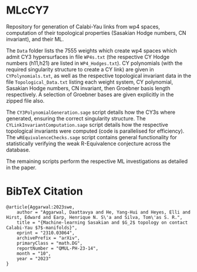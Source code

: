 # MLcCY7
Repository for generation of Calabi-Yau links from wp4 spaces, computation of their topological properties (Sasakian Hodge numbers, CN invariant), and their ML.

The `Data` folder lists the 7555 weights which create wp4 spaces which admit CY3 hypersurfaces in file `WP4s.txt` (the respective CY Hodge numbers (h11,h21) are listed in `WP4_Hodges.txt`). CY polynomials (with the required singularity structure to create a CY link) are given in `CYPolynomials.txt`, as well as the respective topological invariant data in the file `Topological_Data.txt` listing each weight system, CY polynomial, Sasakian Hodge numbers, CN invariant, then Groebner basis length respectively. A selection of Groebner bases are given explicitly in the zipped file also.    

The `CY3PolynomialGeneration.sage` script details how the CY3s where generated, ensuring the correct singularity structure. The `CYLinkInvariantComputation.sage` script details how the respective topological invariants were computed (code is parallelised for efficiency). The `wREquivalenceChecks.sage` script contains general functionality for statistically verifying the weak R-Equivalence conjecture across the database.        

The remaining scripts perform the respective ML investigations as detailed in the paper.       

# BibTeX Citation
``` 
@article{Aggarwal:2023swe,
    author = "Aggarwal, Daattavya and He, Yang-Hui and Heyes, Elli and Hirst, Edward and Earp, Henrique N. S\'a and Silva, Tom\'as S. R.",
    title = "{Machine-learning Sasakian and $G_2$ topology on contact Calabi-Yau $7$-manifolds}",
    eprint = "2310.03064",
    archivePrefix = "arXiv",
    primaryClass = "math.DG",
    reportNumber = "QMUL-PH-23-14",
    month = "10",
    year = "2023"
}
```
